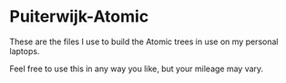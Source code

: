 Puiterwijk-Atomic
=================

These are the files I use to build the Atomic trees in use on my
personal laptops.

Feel free to use this in any way you like, but your mileage may vary.
